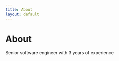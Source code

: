 ```yaml
---
title: About
layout: default
---
```


<h1>About</h1>
Senior software engineer with 3 years of experience 
